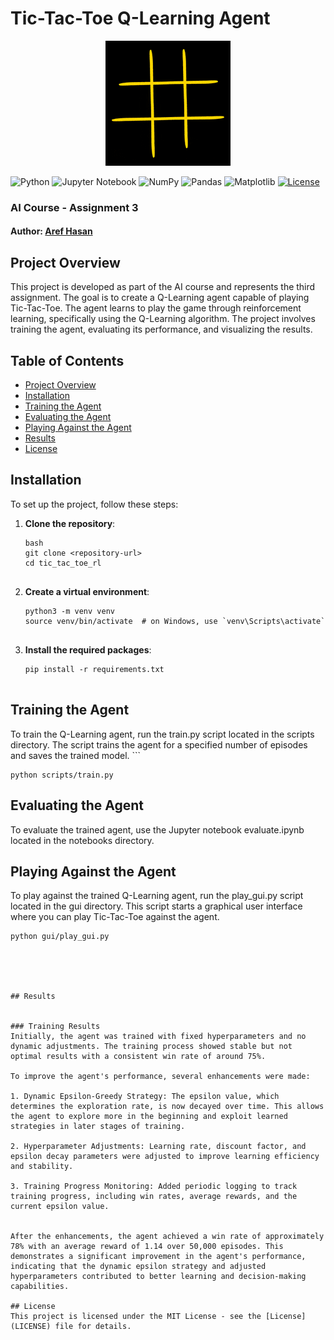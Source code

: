 # Tic-Tac-Toe Q-Learning Agent

<p align="center">
  <img src="tic_tac_toe.gif" alt="Tic-Tac-Toe Demo">
</p>

![Python](https://img.shields.io/badge/python-3670A0?style=for-the-badge&logo=python&logoColor=ffdd54)
![Jupyter Notebook](https://img.shields.io/badge/jupyter-%23FA0F00.svg?style=for-the-badge&logo=jupyter&logoColor=white)
![NumPy](https://img.shields.io/badge/numpy-%23013243.svg?style=for-the-badge&logo=numpy&logoColor=white)
![Pandas](https://img.shields.io/badge/pandas-%23150458.svg?style=for-the-badge&logo=pandas&logoColor=white)
![Matplotlib](https://img.shields.io/badge/Matplotlib-%23ffffff.svg?style=for-the-badge&logo=Matplotlib&logoColor=black)
[![License](https://img.shields.io/badge/license-MIT-blue.svg)](LICENSE) 

### AI Course - Assignment 3

#### Author: [Aref Hasan](https://github.com/aref-hasan) 

## Project Overview

This project is developed as part of the AI course and represents the third assignment. The goal is to create a Q-Learning agent capable of playing Tic-Tac-Toe. The agent learns to play the game through reinforcement learning, specifically using the Q-Learning algorithm. The project involves training the agent, evaluating its performance, and visualizing the results.

## Table of Contents

- [Project Overview](#project-overview)
- [Installation](#installation)
- [Training the Agent](#training-the-agent)
- [Evaluating the Agent](#evaluating-the-agent)
- [Playing Against the Agent](#playing-against-the-agent)
- [Results](#results)
- [License](#license)


## Installation


To set up the project, follow these steps:

1. **Clone the repository**:
   ```
   bash
   git clone <repository-url>
   cd tic_tac_toe_rl


2. **Create a virtual environment**:
    ```
    python3 -m venv venv
    source venv/bin/activate  # on Windows, use `venv\Scripts\activate`


3. **Install the required packages**:
   ```
   pip install -r requirements.txt
    
## Training the Agent
To train the Q-Learning agent, run the train.py script located in the scripts directory. The script trains the agent for a specified number of episodes and saves the trained model.
    ```
    
    python scripts/train.py


## Evaluating the Agent
To evaluate the trained agent, use the Jupyter notebook evaluate.ipynb located in the notebooks directory. 


## Playing Against the Agent
To play against the trained Q-Learning agent, run the play_gui.py script located in the gui directory. This script starts a graphical user interface where you can play Tic-Tac-Toe against the agent.
  ```
  python gui/play_gui.py





## Results


### Training Results
Initially, the agent was trained with fixed hyperparameters and no dynamic adjustments. The training process showed stable but not optimal results with a consistent win rate of around 75%.

To improve the agent's performance, several enhancements were made:

1. Dynamic Epsilon-Greedy Strategy: The epsilon value, which determines the exploration rate, is now decayed over time. This allows the agent to explore more in the beginning and exploit learned strategies in later stages of training.

2. Hyperparameter Adjustments: Learning rate, discount factor, and epsilon decay parameters were adjusted to improve learning efficiency and stability.

3. Training Progress Monitoring: Added periodic logging to track training progress, including win rates, average rewards, and the current epsilon value.


After the enhancements, the agent achieved a win rate of approximately 78% with an average reward of 1.14 over 50,000 episodes. This demonstrates a significant improvement in the agent's performance, indicating that the dynamic epsilon strategy and adjusted hyperparameters contributed to better learning and decision-making capabilities.

## License
This project is licensed under the MIT License - see the [License](LICENSE) file for details.

